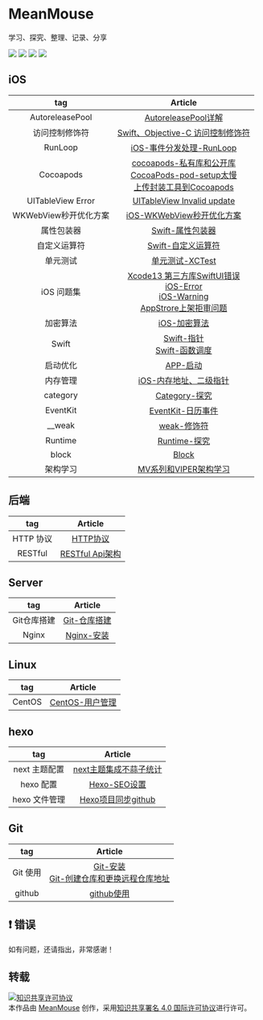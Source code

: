 
# MeanMouse
学习、探究、整理、记录、分享

<img src="https://img.shields.io/badge/platform-iOS-%23222222.svg"> <img src="https://img.shields.io/badge/language-Objective--C-%23ff824c.svg"> <img src="https://img.shields.io/badge/language-Swift-%2378c504.svg"> <img src="https://img.shields.io/badge/platform-Linux-%23222222.svg">


## iOS

| tag | Article |
|:-------:|:------:|
| AutoreleasePool | [AutoreleasePool详解](https://github.com/MeanMouse/blog/blob/master/contents/iOS/AutoreleasePool详解.md) |
| 访问控制修饰符 | [Swift、Objective-C 访问控制修饰符](https://github.com/MeanMouse/blog/blob/master/contents/iOS/Swift、Objective-C%20访问控制修饰符.md) |
| RunLoop | [iOS-事件分发处理-RunLoop](https://github.com/MeanMouse/blog/blob/master/contents/iOS/iOS-事件分发处理-RunLoop.md) |
| Cocoapods | [cocoapods-私有库和公开库](https://github.com/MeanMouse/blog/blob/master/contents/iOS/cocoapods-私有库和公开库.md) <br> [CocoaPods-pod-setup太慢](https://github.com/MeanMouse/blog/blob/master/contents/iOS/CocoaPods-pod-setup太慢.md) <br> [上传封装工具到Cocoapods](https://github.com/MeanMouse/blog/blob/master/contents/iOS/上传封装工具到Cocoapods.md) |
| UITableView Error | [UITableView Invalid update](https://github.com/MeanMouse/blog/blob/master/contents/iOS/UITableView%20Invalid%20update.md) |
| WKWebView秒开优化方案 | [iOS-WKWebView秒开优化方案](https://github.com/MeanMouse/blog/blob/master/contents/iOS/iOS-WKWebView秒开优化方案.md) |
| 属性包装器 | [Swift-属性包装器](https://github.com/MeanMouse/blog/blob/master/contents/iOS/Swift-属性包装器.md) |
| 自定义运算符 | [Swift-自定义运算符](https://github.com/MeanMouse/blog/blob/master/contents/iOS/Swift-自定义运算符.md) |
| 单元测试 | [单元测试-XCTest](https://github.com/MeanMouse/blog/blob/master/contents/iOS/单元测试-XCTest.md) |
| iOS 问题集 | [Xcode13 第三方库SwiftUI错误](https://github.com/MeanMouse/blog/blob/master/contents/iOS/Xcode13%20第三方库SwiftUI错误.md) <br> [iOS-Error](https://github.com/MeanMouse/blog/blob/master/contents/iOS/iOS-Error.md) <br> [iOS-Warning](https://github.com/MeanMouse/blog/blob/master/contents/iOS/iOS-Warning.md) <br> [AppStrore上架拒审问题](https://github.com/MeanMouse/blog/blob/master/contents/iOS/AppStrore上架拒审问题.md) |
| 加密算法 | [iOS-加密算法](https://github.com/MeanMouse/blog/blob/master/contents/iOS/iOS-加密算法.md) |
| Swift | [Swift-指针](https://github.com/MeanMouse/blog/blob/master/contents/iOS/Swift-指针.md) <br> [Swift-函数调度](https://github.com/MeanMouse/blog/blob/master/contents/iOS/Swift-函数调度.md) |
| 启动优化 | [APP-启动](https://github.com/MeanMouse/blog/blob/master/contents/iOS/APP-启动.md) |
| 内存管理 | [iOS-内存地址、二级指针](https://github.com/MeanMouse/blog/blob/master/contents/iOS/iOS-内存地址、二级指针.md) |
| category | [Category-探究](https://github.com/MeanMouse/blog/blob/master/contents/iOS/Category-探究.md) |
| EventKit | [EventKit-日历事件](https://github.com/MeanMouse/blog/blob/master/contents/iOS/EventKit-日历事件.md) |
| __weak | [weak-修饰符](https://github.com/MeanMouse/blog/blob/master/contents/iOS/weak-修饰符.md) |
| Runtime | [Runtime-探究](https://github.com/MeanMouse/blog/blob/master/contents/iOS/Runtime-探究.md) |
| block | [Block](https://github.com/MeanMouse/blog/blob/master/contents/iOS/Block.md) |
| 架构学习 | [MV系列和VIPER架构学习](https://github.com/MeanMouse/blog/blob/master/contents/iOS/MV系列和VIPER架构学习.md) |

## 后端

| tag | Article |
|:-------:|:------:|
| HTTP 协议 | [HTTP协议](https://github.com/MeanMouse/blog/blob/master/contents/后端/HTTP协议.md) |
| RESTful | [RESTful Api架构](https://github.com/MeanMouse/blog/blob/master/contents/后端/RESTful%20Api架构.md) |

## Server

| tag | Article |
|:-------:|:------:|
| Git仓库搭建 | [Git-仓库搭建](https://github.com/MeanMouse/blog/blob/master/contents/Server/Git-仓库搭建.md) |
| Nginx | [Nginx-安装](https://github.com/MeanMouse/blog/blob/master/contents/Server/Nginx-安装.md) |

## Linux

| tag | Article |
|:-------:|:------:|
| CentOS | [CentOS-用户管理](https://github.com/MeanMouse/blog/blob/master/contents/Linux/CentOS-用户管理.md) |

## hexo

| tag | Article |
|:-------:|:------:|
| next 主题配置 | [next主题集成不蒜子统计](https://github.com/MeanMouse/blog/blob/master/contents/hexo/next主题集成不蒜子统计.md) |
| hexo 配置 | [Hexo-SEO设置](https://github.com/MeanMouse/blog/blob/master/contents/hexo/Hexo-SEO设置.md) |
| hexo 文件管理 | [Hexo项目同步github](https://github.com/MeanMouse/blog/blob/master/contents/hexo/Hexo项目同步github.md) |

## Git

| tag | Article |
|:-------:|:------:|
| Git 使用 | [Git-安装](https://github.com/MeanMouse/blog/blob/master/contents/Git/Git-安装.md) <br> [Git-创建仓库和更换远程仓库地址](https://github.com/MeanMouse/blog/blob/master/contents/Git/Git-创建仓库和更换远程仓库地址.md) |
| github | [github使用](https://github.com/MeanMouse/blog/blob/master/contents/Git/github使用.md) |

## ❗️ 错误
如有问题，还请指出，非常感谢！

## 转载

<a rel="license" href="http://creativecommons.org/licenses/by/4.0/"><img alt="知识共享许可协议" style="border-width:0" src="https://i.creativecommons.org/l/by/4.0/88x31.png" /></a><br />本<span xmlns:dct="http://purl.org/dc/terms/" href="http://purl.org/dc/dcmitype/Text" rel="dct:type">作品</span>由 <a xmlns:cc="http://creativecommons.org/ns#" href="https://github.com/MeanMouse/Blog" property="cc:attributionName" rel="cc:attributionURL">MeanMouse</a> 创作，采用<a rel="license" href="http://creativecommons.org/licenses/by/4.0/">知识共享署名 4.0 国际许可协议</a>进行许可。
